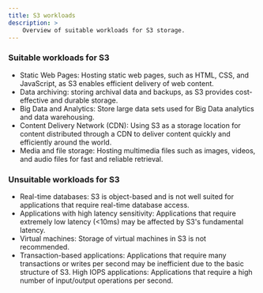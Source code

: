 ```yaml
---
title: S3 workloads
description: >
    Overview of suitable workloads for S3 storage.
---
```


### Suitable workloads for S3

- Static Web Pages: Hosting static web pages, such as HTML, CSS, and JavaScript, as S3 enables efficient delivery of web content.
- Data archiving: storing archival data and backups, as S3 provides cost-effective and durable storage.
- Big Data and Analytics: Store large data sets used for Big Data analytics and data warehousing.
- Content Delivery Network (CDN): Using S3 as a storage location for content distributed through a CDN to deliver content quickly and efficiently around the world.
- Media and file storage: Hosting multimedia files such as images, videos, and audio files for fast and reliable retrieval.

### Unsuitable workloads for S3

- Real-time databases: S3 is object-based and is not well suited for applications that require real-time database access.
- Applications with high latency sensitivity: Applications that require extremely low latency (<10ms) may be affected by S3's fundamental latency.
- Virtual machines: Storage of virtual machines in S3 is not recommended.
- Transaction-based applications: Applications that require many transactions or writes per second may be inefficient due to the basic structure of S3.
High IOPS applications: Applications that require a high number of input/output operations per second.
